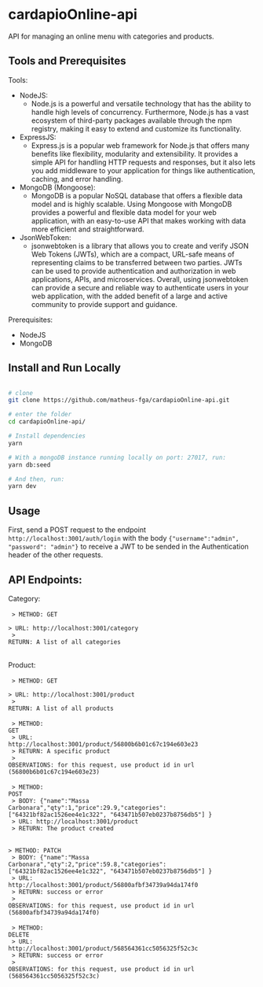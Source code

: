 # cardapioOnline-api
API for managing an online menu with categories and products.

## Tools and Prerequisites

Tools:
- NodeJS:
  - Node.js is a powerful and versatile technology that has the ability to handle high levels of concurrency. Furthermore, Node.js has a vast ecosystem of third-party packages available through the npm registry, making it easy to extend and customize its functionality.
- ExpressJS:
  - Express.js is a popular web framework for Node.js that offers many benefits like flexibility, modularity and extensibility. It provides a simple API for handling HTTP requests and responses, but it also lets you add middleware to your application for things like authentication, caching, and error handling.
- MongoDB (Mongoose):
  - MongoDB is a popular NoSQL database that offers a flexible data model and is highly scalable. Using Mongoose with MongoDB provides a powerful and flexible data model for your web application, with an easy-to-use API that makes working with data more efficient and straightforward.
- JsonWebToken:
  - jsonwebtoken is a library that allows you to create and verify JSON Web Tokens (JWTs), which are a compact, URL-safe means of representing claims to be transferred between two parties. JWTs can be used to provide authentication and authorization in web applications, APIs, and microservices. Overall, using jsonwebtoken can provide a secure and reliable way to authenticate users in your web application, with the added benefit of a large and active community to provide support and guidance.
   
Prerequisites: <br />
 - NodeJS
 - MongoDB
 
## Install and Run Locally
```bash

# clone
git clone https://github.com/matheus-fga/cardapioOnline-api.git

# enter the folder
cd cardapioOnline-api/

# Install dependencies
yarn

# With a mongoDB instance running locally on port: 27017, run:
yarn db:seed

# And then, run:
yarn dev

```

## Usage

First, send a POST request to the endpoint <code>http://localhost:3001/auth/login</code> with the body <code>{"username":"admin", "password": "admin"}</code> to receive a JWT to be sended in the Authentication header of the other requests.

<h2> API Endpoints: </h2>

Category: <br /> <br />
   <code> > METHOD: GET </code> <br />
   <code> > URL: http://localhost:3001/category </code> <br />
   <code> > RETURN: A list of all categories </code>
<br />
<br />

Product: <br /> <br />
   <code> > METHOD: GET </code> <br />
   <code> > URL: http://localhost:3001/product </code> <br />
   <code> > RETURN: A list of all products </code>
<br />
<br />
   <code> > METHOD: GET </code> <br />
   <code> > URL: http://localhost:3001/product/56800b6b01c67c194e603e23 </code> <br />
   <code> > RETURN: A specific product </code> <br />
   <code> > OBSERVATIONS: for this request, use product id in url (56800b6b01c67c194e603e23) </code>
<br />
<br />
   <code> > METHOD: POST </code> <br />
   <code> > BODY: {"name":"Massa Carbonara","qty":1,"price":29.9,"categories": ["64321bf82ac1526ee4e1c322", "643471b507eb0237b8756db5"] } </code> <br />
   <code> > URL: http://localhost:3001/product </code> <br />
   <code> > RETURN: The product created </code>
<br />
<br />
   <code> > METHOD: PATCH </code> <br />
   <code> > BODY: {"name":"Massa Carbonara","qty":2,"price":59.8,"categories": ["64321bf82ac1526ee4e1c322", "643471b507eb0237b8756db5"] } </code> <br />
   <code> > URL: http://localhost:3001/product/56800afbf34739a94da174f0 </code> <br />
   <code> > RETURN: success or error </code> <br />
   <code> > OBSERVATIONS: for this request, use product id in url (56800afbf34739a94da174f0) </code>
<br />
<br />
   <code> > METHOD: DELETE </code> <br />
   <code> > URL: http://localhost:3001/product/568564361cc5056325f52c3c </code> <br />
   <code> > RETURN: success or error </code> <br />
   <code> > OBSERVATIONS: for this request, use product id in url (568564361cc5056325f52c3c) </code>
<br /> 
<br />
